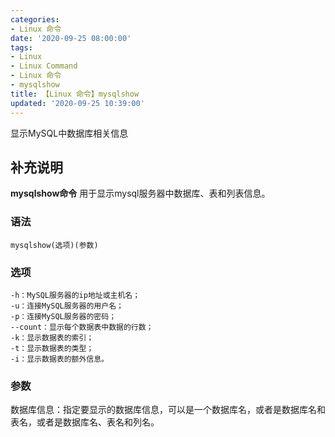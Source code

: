 ```yaml
---
categories:
- Linux 命令
date: '2020-09-25 08:00:00'
tags:
- Linux
- Linux Command
- Linux 命令
- mysqlshow
title: 【Linux 命令】mysqlshow
updated: '2020-09-25 10:39:00'
---
```


显示MySQL中数据库相关信息

## 补充说明

**mysqlshow命令** 用于显示mysql服务器中数据库、表和列表信息。

### 语法

```shell
mysqlshow(选项)(参数)
```

### 选项

```shell
-h：MySQL服务器的ip地址或主机名；
-u：连接MySQL服务器的用户名；
-p：连接MySQL服务器的密码；
--count：显示每个数据表中数据的行数；
-k：显示数据表的索引；
-t：显示数据表的类型；
-i：显示数据表的额外信息。
```

### 参数

数据库信息：指定要显示的数据库信息，可以是一个数据库名，或者是数据库名和表名，或者是数据库名、表名和列名。


